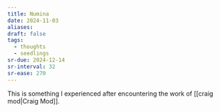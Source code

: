 ```yaml
---
title: Numina
date: 2024-11-03
aliases: 
draft: false
tags:
  - thoughts
  - seedlings
sr-due: 2024-12-14
sr-interval: 32
sr-ease: 270
---
```

This is something I experienced after encountering the work of [[craig mod|Craig Mod]].